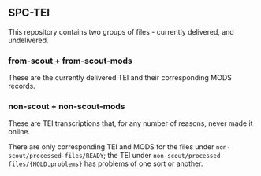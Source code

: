 ## SPC-TEI ##

This repository contains two groups of files - currently delivered, and undelivered.

### from-scout + from-scout-mods ###
These are the currently delivered TEI and their corresponding MODS records.

### non-scout + non-scout-mods ###
These are TEI transcriptions that, for any number of reasons, never made it online.

There are only corresponding TEI and MODS for the files under `non-scout/processed-files/READY`; the TEI under `non-scout/processed-files/{HOLD,problems}` has problems of one sort or another. 
